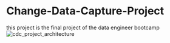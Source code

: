 # Change-Data-Capture-Project
this project is the final project of the data engineer bootcamp
![cdc_project_architecture](https://user-images.githubusercontent.com/59064403/230791208-fc78d1d4-b2bf-46b0-b49f-74c69664d4b4.png)
